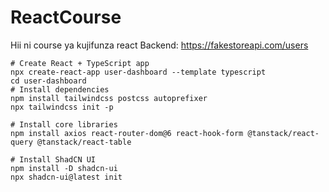 # ReactCourse
Hii ni course ya kujifunza react
Backend:  https://fakestoreapi.com/users
```
# Create React + TypeScript app
npx create-react-app user-dashboard --template typescript
cd user-dashboard
# Install dependencies
npm install tailwindcss postcss autoprefixer
npx tailwindcss init -p

# Install core libraries
npm install axios react-router-dom@6 react-hook-form @tanstack/react-query @tanstack/react-table

# Install ShadCN UI
npm install -D shadcn-ui
npx shadcn-ui@latest init
```
